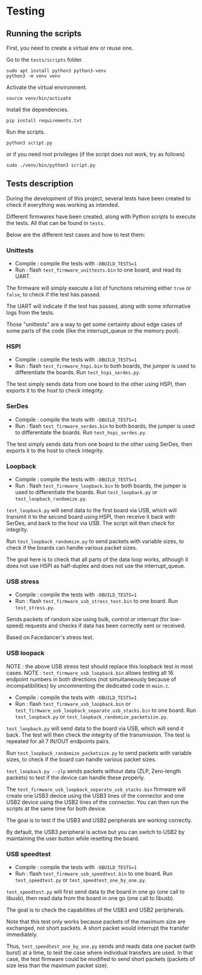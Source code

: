 # Testing

## Running the scripts

First, you need to create a virtual env or reuse one.

Go to the `tests/scripts` folder.

```shell
sudo apt install python3 python3-venv
python3 -m venv venv
```
Activate the virtual environment.

```shell
source venv/bin/activate
```

Install the dependencies.

```shell
pip install requirements.txt
```

Run the scripts.

```shell
python3 script.py
```

or if you need root privileges (if the script does not work, try as follows)

```shell
sudo ./venv/bin/python3 script.py
```
## Tests description

During the development of this project, several tests have been created to check if everything was working as intended.

Different firmwares have been created, along with Python scripts to execute the tests. All that can be found in `tests`.

Below are the different test cases and how to test them:

### Unittests

* Compile : compile the tests with `-DBUILD_TESTS=1`
* Run : flash `test_firmware_unittests.bin` to one board, and read its UART.

The firmware will simply execute a list of functions returning either `true` or `false`, to check if the test has passed.

The UART will indicate if the test has passed, along with some informative logs from the tests.

Those "unittests" are a way to get some certainty about edge cases of some parts of the code (like the interrupt_queue or the memory pool).

### HSPI

* Compile : compile the tests with `-DBUILD_TESTS=1`
* Run : flash `test_firmware_hspi.bin` to both boards, the jumper is used to differentiate the boards. Run `test_hspi_serdes.py`.

The test simply sends data from one board to the other using HSPI, then exports it to the host to check integrity.

### SerDes

* Compile : compile the tests with `-DBUILD_TESTS=1`
* Run : flash `test_firmware_serdes.bin` to both boards, the jumper is used to differentiate the boards. Run `test_hspi_serdes.py`.

The test simply sends data from one board to the other using SerDes, then exports it to the host to check integrity.

### Loopback

* Compile : compile the tests with `-DBUILD_TESTS=1`
* Run : flash `test_firmware_loopback.bin` to both boards, the jumper is used to differentiate the boards. Run `test_loopback.py` or `test_loopback_randomize.py`.

`test_loopback.py` will send data to the first board via USB, which will transmit it to the second board using HSPI, then receive it back with SerDes, and back to the host via USB. The script will then check for integrity.

Run `test_loopback_randomize.py` to send packets with variable sizes, to check if the boards can handle various packet sizes.

The goal here is to check that all parts of the data loop works, although it does not use HSPI as half-duplex and does not use the interrupt_queue.

### USB stress
* Compile : compile the tests with `-DBUILD_TESTS=1`
* Run : flash `test_firmware_usb_stress_test.bin` to one board. Run `test_stress.py`.

Sends packets of random size using bulk, control or interrupt (for low-speed) requests and checks if data has been correctly sent or received.

Based on Facedancer's stress test.

### USB loopack
NOTE : the above USB stress test should replace this loopback test in most cases.
NOTE : `test_firmware_usb_loopback.bin` allows testing all 16 endpoint numbers in both directions (not simultaneously because of incompatibilities) by uncommenting the dedicated code in `main.c`.

* Compile : compile the tests with `-DBUILD_TESTS=1`
* Run : flash `test_firmware_usb_loopback.bin` or `test_firmware_usb_loopback_separate_usb_stacks.bin` to one board. Run `test_loopback.py` or `test_loopback_randomize_packetsize.py`.

`test_loopback.py` will send data to the board via USB, which will send it back. The test will then check the integrity of the transmission. The test is repeated for all 7 IN/OUT endpoints pairs.

Run `test_loopback_randomize_packetsize.py` to send packets with variable sizes, to check if the board can handle various packet sizes.

`test_loopback.py --zlp` sends packets without data (ZLP, Zero-length packets) to test if the device can handle these properly.

The `test_firmware_usb_loopback_separate_usb_stacks.bin` firmware will create one USB3 device using the USB3 lines of the connector and one USB2 device using the USB2 lines of the connector. You can then run the scripts at the same time for both device.

The goal is to test if the USB3 and USB2 peripherals are working correctly.

By default, the USB3 peripheral is active but you can switch to USB2 by maintaining the user button while resetting the board.

### USB speedtest

* Compile : compile the tests with `-DBUILD_TESTS=1`
* Run : flash `test_firmware_usb_speedtest.bin` to one board. Run `test_speedtest.py` or `test_speedtest_one_by_one.py`.

`test_speedtest.py` will first send data to the board in one go (one call to libusb), then read data from the board in one go (one call to libusb).

The goal is to check the capabilities of the USB3 and USB2 peripherals.

Note that this test only works because packets of the maximum size are exchanged, not short packets. A short packet would interrupt the transfer immediately.

Thus, `test_speedtest_one_by_one.py` sends and reads data one packet (with burst) at a time, to test the case where individual transfers are used. In that case, the test firmware could be modified to send short packets (packets of size less than the maximum packet size).
